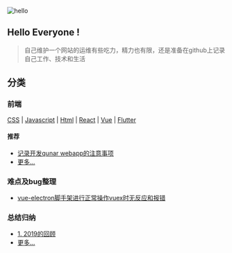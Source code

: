 ![](http://wzhan.xyz/banner1.jpg "hello")
## Hello Everyone !
> 自己维护一个网站的运维有些吃力，精力也有限，还是准备在github上记录自己工作、技术和生活


## 分类

### 前端

[CSS](https://q.shanyue.tech/fe/css/) |
[Javascript](https://q.shanyue.tech/fe/js/) |
[Html](https://q.shanyue.tech/fe/html/) |
[React](https://q.shanyue.tech/fe/react/) |
[Vue](https://q.shanyue.tech/fe/vue/) |
[Flutter](https://q.shanyue.tech/fe/webpack/) 
#### 推荐
- <a href="https://github.com/weizhanzhan/v_note/issues/2">记录开发qunar webapp的注意事项</a>
- <a href="https://github.com/weizhanzhan/v_note/issues?q=is%3Aopen+is%3Aissue+project%3Aweizhanzhan%2Fv_note%2F2">更多...</a>

### 难点及bug整理
- <a href="https://github.com/weizhanzhan/v_note/issues/3">vue-electron脚手架进行正常操作vuex时无反应和报错 </a>
### 总结归纳
- <a href="https://github.com/weizhanzhan/v_note/issues/1">1. 2019的回顾</a>
- <a href="https://github.com/weizhanzhan/v_note/issues?q=is%3Aopen+is%3Aissue+project%3Aweizhanzhan%2Fv_note%2F1">更多...</a>
